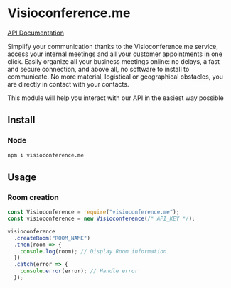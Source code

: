 # Visioconference.me

[API Documentation](https://api.visioconference.me/api/v1/enterprise_doc/)

Simplify your communication thanks to the Visioconference.me service, access your internal meetings and all your customer appointments in one click. Easily organize all your business meetings online: no delays, a fast and secure connection, and above all, no software to install to communicate. No more material, logistical or geographical obstacles, you are directly in contact with your contacts.

This module will help you interact with our API in the easiest way possible

## Install

### Node

```bash
npm i visioconference.me
```

## Usage

### Room creation

```js
const Visioconference = require("visioconference.me");
const visioconference = new Visioconference(/* API_KEY */);

visioconference
  .createRoom("ROOM_NAME")
  .then(room => {
    console.log(room); // Display Room information
  })
  .catch(error => {
    console.error(error); // Handle error
  });
```
